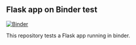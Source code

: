 ## Flask app on Binder test

[![Binder](https://mybinder.org/badge_logo.svg)](https://mybinder.org/v2/gh/carlosesreis/binder-flask-app/master?urlpath=/proxy/5030/home)


This repository tests a Flask app running in binder.